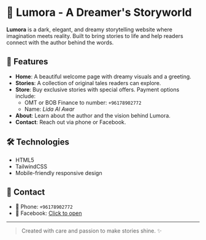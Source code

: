 
# 🌙 Lumora - A Dreamer's Storyworld

**Lumora** is a dark, elegant, and dreamy storytelling website where imagination meets reality. Built to bring stories to life and help readers connect with the author behind the words.

## 📖 Features

- **Home**: A beautiful welcome page with dreamy visuals and a greeting.
- **Stories**: A collection of original tales readers can explore.
- **Store**: Buy exclusive stories with special offers. Payment options include:
  - OMT or BOB Finance to number: `+96178902772`
  - Name: *Lida Al Awar*
- **About**: Learn about the author and the vision behind Lumora.
- **Contact**: Reach out via phone or Facebook.

## 🛠️ Technologies

- HTML5
- TailwindCSS
- Mobile-friendly responsive design

## 📩 Contact

- 📱 Phone: `+96178902772`
- 📘 Facebook: [Click to open](https://www.canva.com/design/DAGve3VCVpc/1rOfvw2bE2Pn5CeyQBLihw/edit?utm_content=DAGve3VCVpc&utm_campaign=designshare&utm_medium=link2&utm_source=sharebutton)

---

> Created with care and passion to make stories shine. ✨
